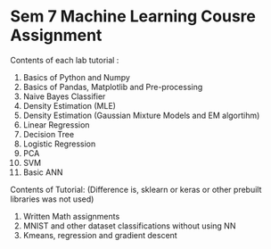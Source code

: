 # Sem 7 Machine Learning Cousre Assignment

Contents of each lab tutorial :
1) Basics of Python and Numpy
2) Basics of Pandas, Matplotlib and Pre-processing
3) Naive Bayes Classifier
4) Density Estimation (MLE)
5) Density Estimation (Gaussian Mixture Models and EM algortihm)
6) Linear Regression
7) Decision Tree
8) Logistic Regression
9) PCA
10) SVM
11) Basic ANN

Contents of Tutorial: (Difference is, sklearn or keras or other prebuilt libraries was not used)
1) Written Math assignments
2) MNIST and other dataset classifications without using NN
3) Kmeans, regression and gradient descent 
